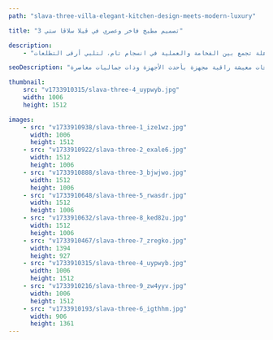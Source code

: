```yaml
---
path: "slava-three-villa-elegant-kitchen-design-meets-modern-luxury"

title: "تصميم مطبخ فاخر وعصري في ڤيلا سلاڤا ستي 3"

description:
    - "نفّذنا مشروعاً استثنائياً لتجديد مطبخ ڤيلا سلاڤا ستي، حيث حوّلنا المساحة إلى تحفة فنية تجمع بين التصميم العصري والوظائف العملية. اخترنا كل عنصر بعناية فائقة لخلق تناغم مثالي بين الأداء المبتكر والجماليات المعاصرة. يتضمن التجديد أجهزة متطورة، وخزائن مصممة حسب الطلب بأعلى معايير الجودة، وتخطيطاً مُحكماً يعزز الكفاءة والراحة. كما أسهم استخدام المواد الفاخرة والاهتمام بأدق التفاصيل في الارتقاء بأجواء المطبخ، مما انعكس إيجاباً على قيمة العقار. النتيجة النهائية مساحة طهي مذهلة تجمع بين الفخامة والعملية في انسجام تام، لتلبي أرقى التطلعات."

seoDescription: "اكتشف التجديد الفاخر لمطبخ ڤيلا سلاڤا ستي، الذي يضم خزائن مصممة خصيصاً ولمسات فنية عالية الجودة وتخطيطات ذكية تجمع بين الأناقة والوظائف العملية. يقدم فريقنا من المصممين المحترفين مساحات معيشة راقية مجهزة بأحدث الأجهزة وذات جماليات معاصرة."

thumbnail:
    src: "v1733910315/slava-three-4_uypwyb.jpg"
    width: 1006
    height: 1512

images:
    - src: "v1733910938/slava-three-1_ize1wz.jpg"
      width: 1006
      height: 1512
    - src: "v1733910922/slava-three-2_exale6.jpg"
      width: 1512
      height: 1006
    - src: "v1733910888/slava-three-3_bjwjwo.jpg"
      width: 1512
      height: 1006
    - src: "v1733910648/slava-three-5_rwasdr.jpg"
      width: 1512
      height: 1006
    - src: "v1733910632/slava-three-8_ked82u.jpg"
      width: 1512
      height: 1006
    - src: "v1733910467/slava-three-7_zregko.jpg"
      width: 1394
      height: 927
    - src: "v1733910315/slava-three-4_uypwyb.jpg"
      width: 1006
      height: 1512
    - src: "v1733910216/slava-three-9_zw4yyv.jpg"
      width: 1006
      height: 1512
    - src: "v1733910193/slava-three-6_igthhm.jpg"
      width: 906
      height: 1361
---
```

